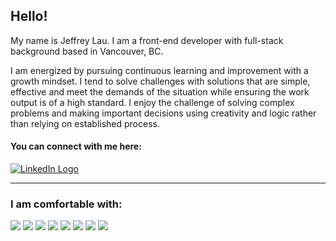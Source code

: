 ## Hello!

My name is Jeffrey Lau. I am a front-end developer with full-stack background based in Vancouver, BC. 

I am energized by pursuing continuous learning and improvement with a growth mindset. I tend to solve challenges with solutions that are simple, effective and meet the demands of the situation while ensuring the work output is of a high standard. I enjoy the challenge of solving complex problems and making important decisions using creativity and logic rather than relying on established process.

#### You can connect with me here:

[![LinkedIn Logo](https://img.shields.io/badge/LinkedIn-0A66C2?labelColor=0A66C2&style=social&logo=linkedin&logoColor=0A66C2 "LinkedIn Logo")](https://www.linkedin.com/in/jayell-dev/)

---

### I am comfortable with:

![](https://img.shields.io/badge/React-00979D?labelColor=292929&style=flat&logoWidth=15&logo=react&logoColor=ffffff&")
![](https://img.shields.io/badge/Vue.js-00979D?labelColor=292929&style=flat&logoWidth=15&logo=vue.js&logoColor=ffffff&")
![](https://img.shields.io/badge/GraphQL-00979D?labelColor=292929&style=flat&logoWidth=15&logo=graphql&logoColor=ffffff&")
![](https://img.shields.io/badge/JavaScript-00979D?labelColor=292929&style=flat&logoWidth=15&logo=javascript&logoColor=ffffff&")
![](https://img.shields.io/badge/TypeScript-00979D?labelColor=292929&style=flat&logoWidth=15&logo=typescript&logoColor=ffffff&")
![](https://img.shields.io/badge/Python-00979D?labelColor=292929&style=flat&logoWidth=15&logo=python&logoColor=ffffff&")
![](https://img.shields.io/badge/HTML5-00979D?labelColor=292929&style=flat&logoWidth=15&logo=html5&logoColor=ffffff&")
![](https://img.shields.io/badge/CSS3-00979D?labelColor=292929&style=flat&logoWidth=15&logo=css3&logoColor=ffffff&")

<!--
![](https://img.shields.io/badge/Firebase-00979D?labelColor=292929&style=flat&logoWidth=15&logo=firebase&logoColor=ffffff&")
![](https://img.shields.io/badge/Mongo_DB-00979D?labelColor=292929&style=flat&logoWidth=15&logo=mongodb&logoColor=ffffff&")
![](https://img.shields.io/badge/PostgreSQL-00979D?labelColor=292929&style=flat&logoWidth=15&logo=postgresql&logoColor=ffffff&")


### Currently Learning

![](https://img.shields.io/badge/Flutter-00979D?labelColor=292929&style=flat&logoWidth=15&logo=flutter&logoColor=ffffff&")
![](https://img.shields.io/badge/Dart-00979D?labelColor=292929&style=flat&logoWidth=15&logo=dart&logoColor=ffffff&")
-->
